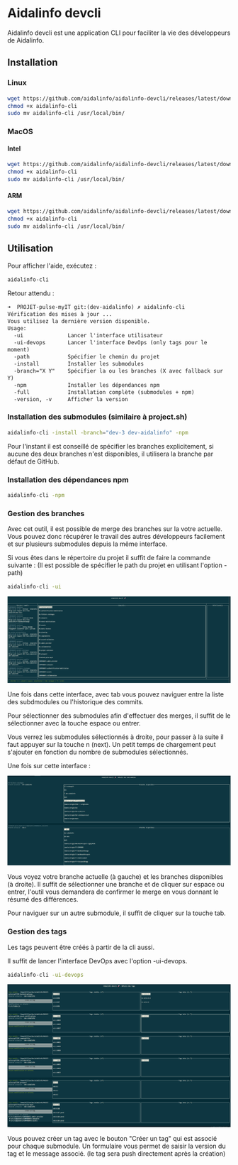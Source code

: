 # Aidalinfo devcli

Aidalinfo devcli est une application CLI pour faciliter la vie des développeurs de Aidalinfo.

## Installation

### Linux

```bash
wget https://github.com/aidalinfo/aidalinfo-devcli/releases/latest/download/aidalinfo-cli_linux_amd64 -O aidalinfo-cli
chmod +x aidalinfo-cli
sudo mv aidalinfo-cli /usr/local/bin/
```

### MacOS

#### Intel

```bash
wget https://github.com/aidalinfo/aidalinfo-devcli/releases/latest/download/aidalinfo-cli_darwin_amd64 -O aidalinfo-cli
chmod +x aidalinfo-cli
sudo mv aidalinfo-cli /usr/local/bin/
```

#### ARM

```bash
wget https://github.com/aidalinfo/aidalinfo-devcli/releases/latest/download/aidalinfo-cli_darwin_arm64 -O aidalinfo-cli
chmod +x aidalinfo-cli
sudo mv aidalinfo-cli /usr/local/bin/
```

## Utilisation

Pour afficher l'aide, exécutez :

```bash
aidalinfo-cli
```

Retour attendu :

```
➜  PROJET-pulse-myIT git:(dev-aidalinfo) ✗ aidalinfo-cli
Vérification des mises à jour ...
Vous utilisez la dernière version disponible.
Usage:
  -ui              Lancer l'interface utilisateur
  -ui-devops       Lancer l'interface DevOps (only tags pour le moment)
  -path            Spécifier le chemin du projet
  -install         Installer les submodules
  -branch="X Y"    Spécifier la ou les branches (X avec fallback sur Y)
  -npm             Installer les dépendances npm
  -full            Installation complète (submodules + npm)
  -version, -v     Afficher la version
```

### Installation des submodules (similaire à project.sh)

```bash
aidalinfo-cli -install -branch="dev-3 dev-aidalinfo" -npm
```

Pour l'instant il est conseillé de spécifier les branches explicitement, si aucune des deux branches n'est disponibles, il utilisera la branche par défaut de GitHub.

### Installation des dépendances npm

```bash
aidalinfo-cli -npm
```

### Gestion des branches

Avec cet outil, il est possible de merge des branches sur la votre actuelle. Vous pouvez donc récupérer le travail des autres développeurs facilement et sur plusieurs submodules depuis la même interface.

Si vous êtes dans le répertoire du projet il suffit de faire la commande suivante : 
(Il est possible de spécifier le path du projet en utilisant l'option -path)

```bash
aidalinfo-cli -ui
```

![Accueil](img_doc/home.png)

Une fois dans cette interface, avec tab vous pouvez naviguer entre la liste des subdmodules ou l'historique des commits.

Pour sélectionner des submodules afin d'effectuer des merges, il suffit de le sélectionner avec la touche espace ou entrer. 

Vous verrez les submodules sélectionnés à droite, pour passer à la suite il faut appuyer sur la touche n (next).
Un petit temps de chargement peut s'ajouter en fonction du nombre de submodules sélectionnés.

Une fois sur cette interface :

![Merge submodules](img_doc/merge.png)

Vous voyez votre branche actuelle (à gauche) et les branches disponibles (à droite).
Il suffit de sélectionner une branche et de cliquer sur espace ou entrer, l'outil vous demandera de confirmer le merge en vous donnant le résumé des différences.

Pour naviguer sur un autre submodule, il suffit de cliquer sur la touche tab.

### Gestion des tags

Les tags peuvent être créés à partir de la cli aussi.

Il suffit de lancer l'interface DevOps avec l'option -ui-devops.

```bash	
aidalinfo-cli -ui-devops
```

![Tags](img_doc/tags.png)

Vous pouvez créer un tag avec le bouton "Créer un tag" qui est associé pour chaque submodule.
Un formulaire vous permet de saisir la version du tag et le message associé. (le tag sera push directement après la création)
